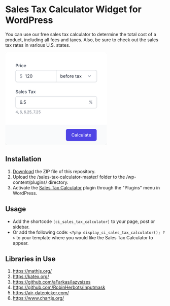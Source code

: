 # Sales Tax Calculator Widget for WordPress

You can use our free sales tax calculator to determine the total cost of a product, including all fees and taxes. Also, be sure to check out the sales tax rates in various U.S. states.

![Sales Tax Calculator Input Form](/assets/images/screenshot-1.png "Sales Tax Calculator Input Form")

## Installation

1. [Download](https://github.com/pub-calculator-io/sales-tax-calculator/archive/refs/heads/master.zip) the ZIP file of this repository.
2. Upload the /sales-tax-calculator-master/ folder to the /wp-content/plugins/ directory.
3. Activate the [Sales Tax Calculator](https://www.calculator.io/sales-tax-calculator/ "Sales Tax Calculator Homepage") plugin through the "Plugins" menu in WordPress.

## Usage
* Add the shortcode `[ci_sales_tax_calculator]` to your page, post or sidebar.
* Or add the following code: `<?php display_ci_sales_tax_calculator(); ?>` to your template where you would like the Sales Tax Calculator to appear.

## Libraries in Use
1. https://mathjs.org/
2. https://katex.org/
3. https://github.com/aFarkas/lazysizes
4. https://github.com/RobinHerbots/Inputmask
5. https://air-datepicker.com/
6. https://www.chartjs.org/
